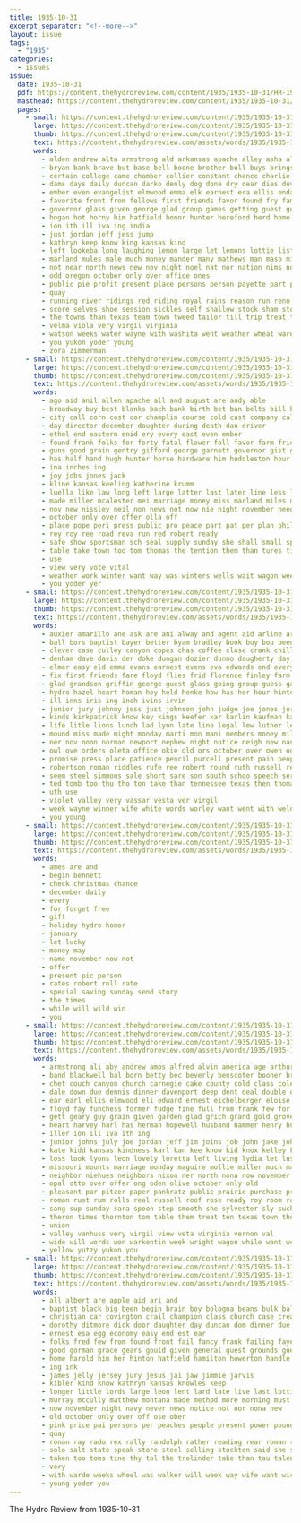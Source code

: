 ```yaml
---
title: 1935-10-31
excerpt_separator: "<!--more-->"
layout: issue
tags:
  - "1935"
categories:
  - issues
issue:
  date: 1935-10-31
  pdf: https://content.thehydroreview.com/content/1935/1935-10-31/HR-1935-10-31.pdf
  masthead: https://content.thehydroreview.com/content/1935/1935-10-31/masthead/HR-1935-10-31.jpg
  pages:
    - small: https://content.thehydroreview.com/content/1935/1935-10-31/small/HR-1935-10-31-01.jpg
      large: https://content.thehydroreview.com/content/1935/1935-10-31/large/HR-1935-10-31-01.jpg
      thumb: https://content.thehydroreview.com/content/1935/1935-10-31/thumbnails/HR-1935-10-31-01.jpg
      text: https://content.thehydroreview.com/assets/words/1935/1935-10-31/HR-1935-10-31-01.txt
      words:
        - alden andrew alta armstrong ald arkansas apache alley asha alfalfa are albert all ago able aid american and agnes
        - bryan bank brave but base bell boone brother bull buys brings better body bonus brief brought ber ball both bring boys binger boy black bud bold bixler boucher borders bear bulls bonham back bean business burgman bottles browne buy bethany begin birth blood basket born bert bard ballew best been bandy
        - certain college came chamber collier constant chance charlie cays city carter correa china cam chaplin canyon champlin character cowboy cedar cuthbertson county course call cody church caddo case coupe carry chick collins ches curnutt charles car chelf col christian commander come clinton carnegie class charter claude can coffee citizen cold
        - dams days daily duncan darko denly dog done dry dear dies devoid door dent death deeds daughter day dress dwight duane don deer dick davidson duce during down
        - ember even evangelist elmwood emma elk earnest era ellis enda every early end ego economy emily eaton elmer ever
        - favorite front from fellows first friends favor found fry famous furnish full friday french fog fink for fame funny filling frank faye forget fest forks few fines fellow fee fine far field frost
        - governor glass given george glad group games getting guest good guy ground gin gram garvey green game
        - hogan hot horny him hatfield honor hunter hereford herd home high hume human humes hurt hold hinton had hazlett homa hand harriet hews hall horse henry how held hamilton house has her half hardware hydro hung hunting herndon henke hamburger huddleston husband humble head health harvest hood
        - ion ith ill iva ing india
        - just jordan jeff jess jump
        - kathryn keep know king kansas kind
        - left lookeba long laughing lemon large let lemons lottie list life like look lier lucky live lagrone labor lane little love loyd larger last loyal lam lawton legion
        - marland mules male much money mander many mathews man maso miles may maidens mai marks mangum march major mask mcvey mexico mcglathery most memory mail model meals miss morning mule mat mody miller mention might merit missouri magnolia men marion mayas matter members more made maria monday
        - not near north news new nov night noel nat nor nation nims now november neels name nove never
        - odd oregon october only over office ones
        - public pie profit present place persons person payette part peasant prince pound pause pardon post pastor pure pro president page paul poor plenty pomp proud pas patient pride private player paper pitzer ports pack people pay
        - quay
        - running river ridings red riding royal rains reason run reno robert roads ready rainy rogers ruth rey raymond register round
        - score selves shoe session sickles self shallow stock sham stockton side speak stanley struck spill shock swinney signs spies set she susie sodders seal smith soon sunday sons school style soul saturday sang study sam show standard second store state sorrow sides said supper stand sell stay south standing sharp station sapp son sale shaw service sud schools special
        - the towns than texas team town tweed tailor till trip treat trolinder them tack tor turns take thomas tin tucker too
        - velma viola very virgil virginia
        - watson weeks water wayne with washita went weather wheat wares western williams win willie want while wilson weatherford weathers was waldroup wells why wait waller well world will wonder west wide
        - you yukon yoder young
        - zora zimmerman
    - small: https://content.thehydroreview.com/content/1935/1935-10-31/small/HR-1935-10-31-02.jpg
      large: https://content.thehydroreview.com/content/1935/1935-10-31/large/HR-1935-10-31-02.jpg
      thumb: https://content.thehydroreview.com/content/1935/1935-10-31/thumbnails/HR-1935-10-31-02.jpg
      text: https://content.thehydroreview.com/assets/words/1935/1935-10-31/HR-1935-10-31-02.txt
      words:
        - ago aid anil allen apache all and august are andy able
        - broadway buy best blanks bach bank birth bet ban belts bill brake beadle barlowe brother binder been bills bell better business bunch but
        - city call corn cost cor champlin course cold cast company callaway came caddo certain check chambers cyril cal coats cutting comes carry case cat carl citizen con can claude chet come conway car carrier common county
        - day director december daughter during death dan driver
        - ethel end eastern enid ery every east even ember
        - found frank folks for forty fatal flower fall favor farm friday felton fort friends from fine force first
        - guns good grain gentry gifford george garnett governor gist glad
        - has half hand hugh hunter horse hardware him huddleston hour hunting herndon hopes her harvey home hydro high had husband hands handle homa hutchinson
        - ina inches ing
        - joy jobs jones jack
        - kline kansas keeling katherine krumm
        - luella like law long left large latter last later line less lone light lars laws
        - made miller mcalester mei marriage money miss marland miles monday may morning mile mill matter mullett mash must more much manton
        - nov new nissley neil non news not now nie night november need nowka
        - october only over offer olla off
        - place pope peri press public pro peace part pat per plan phillips proper police pump past pitzer pay phon pete peden
        - rey roy ree road reva run red robert ready
        - safe show sportsman sch seal supply sunday she shall small special service sund see stock such speed stockton states sell station southern springs streets seed state single stire saturday sayre smith spry save son sister set
        - table take town too tom thomas the tention them than tures ting tail toll ted top towns terrible trip
        - use
        - view very vote vital
        - weather work winter want way was winters wells wait wagon week with weeks went ways wyle walk will wolf working weatherford
        - you yoder yer
    - small: https://content.thehydroreview.com/content/1935/1935-10-31/small/HR-1935-10-31-03.jpg
      large: https://content.thehydroreview.com/content/1935/1935-10-31/large/HR-1935-10-31-03.jpg
      thumb: https://content.thehydroreview.com/content/1935/1935-10-31/thumbnails/HR-1935-10-31-03.jpg
      text: https://content.thehydroreview.com/assets/words/1935/1935-10-31/HR-1935-10-31-03.txt
      words:
        - auxier amarillo ane ask are ani alway and agent aid arline aro askin anil alt appleman adams age all allen asp aman
        - ball bors baptist bayer better byam bradley book buy bou been blonde bowels blanche binger bow bird but bros bos bride bouse both business bailey block bank bethel bro brought bal bring benscoter bernice bridgeport bay billy back body bout bobby bost blue bear basket bui brain beaver bini bolivar best bushman boy black bassler
        - clever case culley canyon copes chas coffee close crank chilli college clarence cute con common company cry class cowart comes cousins carrier caddo croft come colorado cedar church channell coach city camp cole charlie cast came cecil chai cordell can cope child clinton creek car christian cherry coupe
        - denham dave davis der doke dungan dozier dunno daugherty day decker dinner dougherty death dose does dallas doctor dito director disco davenport daughter dewey daily dwight dorothy
        - elmer easy eld emma evans earnest evens eva edwards end every eunice ernest east exter epperly easly
        - fix first friends fare floyd flies frid florence finley farm few front fine force fan for friend found fog fowler freshman freda frost ford felter from fer friday
        - glad grandson griffin george guest glass going group guess gave gripe gail good getting gum geary
        - hydro hazel heart homan hey held henke how has her hour hinton had harry holding herndon horns hope hes hart home hub henne hatfield hair handle hagin hater him hammer head hard hed hopewell heo heidebrecht high harris house hall hon
        - ill inns iris ing inch ivins irvin
        - junior jury johnny jess just johnson john judge joe jones jordan jesse jit jone
        - kinds kirkpatrick know key kings keefer kar karlin kaufman kan kenneth kind
        - life litle lions lunch lad lynn late line legal lew luther leveque lae luck lorita level louella lydia left longer leow long like lillian last ladd lassiter lee lines lief letter live let lawyer leedy little lun
        - mound miss made might monday marti mon mani members money mill moore motto martin mies mai minister morn may maton much more murders math motes many man middle most mansell mer mel
        - ner nov noon norman newport nephew night notice neigh new nanny news now names name need never not north nice ning
        - owl ove orders oleta office okie old ors october over owen odell
        - promise press place patience pencil purcell present pain people poet poage president pint pleas plenty
        - robertson roman riddles rufe ree robert round ruth russell res roup ridge real red ramona rese ralph rediger read richardson room roy richard
        - seem steel simmons sale short sare son south schoo speech service sat smtih sam sie such side saturday still swell set scott sunday seems sit store saving sell school slater springfield smith shanks sae show say special seat stone sund said sleep standard sons scheffer sense summer seen she sing safe suo sullens state sood sermon sells six stockton
        - ted tomb too thu tho ton take than tennessee texas then thomason the teach truman team them tillie tie turn thing test telling tommy town till taken
        - uth use
        - violet valley very vassar vesta ver virgil
        - week wayne winner wife white words worley want went with weld while whittenton will weil weeks ways word work welly wilbur working was whistler wynona wells wee willard why well williams woodman watch
        - you young
    - small: https://content.thehydroreview.com/content/1935/1935-10-31/small/HR-1935-10-31-04.jpg
      large: https://content.thehydroreview.com/content/1935/1935-10-31/large/HR-1935-10-31-04.jpg
      thumb: https://content.thehydroreview.com/content/1935/1935-10-31/thumbnails/HR-1935-10-31-04.jpg
      text: https://content.thehydroreview.com/assets/words/1935/1935-10-31/HR-1935-10-31-04.txt
      words:
        - ames are and
        - begin bennett
        - check christmas chance
        - december daily
        - every
        - for forget free
        - gift
        - holiday hydro honor
        - january
        - let lucky
        - money may
        - name november now not
        - offer
        - present pic person
        - rates robert roll rate
        - special saving sunday send story
        - the times
        - while will wild win
        - you
    - small: https://content.thehydroreview.com/content/1935/1935-10-31/small/HR-1935-10-31-05.jpg
      large: https://content.thehydroreview.com/content/1935/1935-10-31/large/HR-1935-10-31-05.jpg
      thumb: https://content.thehydroreview.com/content/1935/1935-10-31/thumbnails/HR-1935-10-31-05.jpg
      text: https://content.thehydroreview.com/assets/words/1935/1935-10-31/HR-1935-10-31-05.txt
      words:
        - armstrong ali aby andrew amos alfred alvin america age arthur anti all able arnett alter anna are august albert ann and alyce arline acre ago alta alice
        - band blackwell bal born betty bec beverly benscoter booher bride barren barrett bounds ball brothers book bryson barber buddy buckmaster bell bill baby bough brought been blum business but butler bert bazil baptist back box bridge bonham bradley barnes bers brother ben bowie barbara buy
        - chet couch canyon church carnegie cake county cold class coleson cedar caesar coleman clifford carl curnutt come chambers circle ceci caraway christian cleveland card college clinton charles carolina city clyde cream craig car caddo cox coffee carver corn crail conway colony can colorado choice claude clarence christ came call cousin charlie
        - dale down due dennis dinner davenport deep dent deal double dewey dec done downy dot daughters daughter din death dunnington doris dalke dan dark days dungan day during don drilling
        - ear earl ellis elmwood eli edward ernest eichelberger eloise end elmer edith evelyn eakin est eaton epperly entz elizabeth ewy elgin eddie emma edgar elwood emery
        - floyd fay funchess former fudge fine full from frank few for fred famous ford feast forget foot ferguson frieda fost flansburg free farm fire friesen froese fam farms friday folks friends fruit
        - gett geary guy grain given garden glad grich grand gold grover gave george grove gregg guest good glidewell
        - heart harvey harl has herman hopewell husband hammer henry hus hamilton home hydro hands ham hard hood hunting homa had hume host her harry haskell hinton him hatfield house head hugh herbert how high hutchin
        - iller ion ill iva ith ing
        - junior johns july joe jordan jeff jim joins job john jake johnnie jones just johnny jimmie johnston
        - kate kidd kansas kindness karl kan kee know kid knox kelley kind kibler krehbiel kinds kimble
        - loss look lyons leon lovely loretta left living lydia let lust low leveque later last lowell leedy lise light long lester lemon live layer lena large late lee lizzie loving letter lord lake line life ler
        - missouri mounts marriage monday maguire mollie miller much mast meal mode more morn mae man made marcrum millard marion miss mak mens members miles many maude mckee marsh moser mccully maryan milton murphy mas mill milam means mittie morning
        - neighbor niehues neighbors nixon ner north nona now november night noel news nia notice nowka noon near new nine nina nelson never
        - opal otto over offer ong oden olive october only old
        - pleasant par pitzer paper pankratz public prairie purchase present pete pretty price part payment person prey place past pins per people pie
        - roman rust rum rolls real russell roof rose ready roy room rainy rest reynolds river rate reber rye rent route roses rings regular roberson riggs royal
        - sang sup sunday sara spoon step smooth she sylvester sly such sodders sam side show sutton seiberling salad sale special steers sudan schroder school sickles september screws surprise sparks sun smith safe stange saturday soon second shall stover sister shropshire susie schantz shawnee station state sid snyder service seems see seed short supper savannah sincere sons south son sing small springfield spring still sturgill slagell springs six schultz
        - theron times thornton tom table them treat ten texas town the touch tardy trick thiessen thoma tucker thelma talkington thomas thon take than test taylor then ton
        - union
        - valley vanhuss very virgil view veta virginia vernon val
        - wide will words won warkentin week wright wagon while want weathers was waller working whiteley weather well winn win welter welcome wyatt weeks wears wildman williams wife wilson with watch waldroup weatherford white wish walka wil watson winner west
        - yellow yutzy yukon you
    - small: https://content.thehydroreview.com/content/1935/1935-10-31/small/HR-1935-10-31-06.jpg
      large: https://content.thehydroreview.com/content/1935/1935-10-31/large/HR-1935-10-31-06.jpg
      thumb: https://content.thehydroreview.com/content/1935/1935-10-31/thumbnails/HR-1935-10-31-06.jpg
      text: https://content.thehydroreview.com/assets/words/1935/1935-10-31/HR-1935-10-31-06.txt
      words:
        - all albert are apple aid ari and
        - baptist black big been begin brain boy bologna beans bulk ball best bone bible belva bryson bran better brings bar butter body box brittle but bor buy ballew bachman bunyan
        - christian car covington crail champion class church case cream coma canyon clinton can con christ chilli cross cedar candies coffee collar credit chelf colo city claude close come
        - dorothy ditmore dick door daughter day duncan dom dinner due donald director daily
        - ernest esa egg economy easy end est ear
        - folks fred few from found front fail fancy frank failing faye fink florence fix ford for fin flock forward fell fall
        - good gorman grace gears gould given general guest grounds gue gallon green gear
        - home harold him her hinton hatfield hamilton howerton handle has had how head hydro ham human honey homes hope
        - ing ink
        - james jelly jersey jury jesus jai jaw jimmie jarvis
        - kibler kind know kathryn kansas knowles keep
        - longer little lords large leon lent lard late live last lottie lawton lich less love lines lookeba
        - murray mccully matthew montana made method more morning must mathews monday moring mustard minor mcbride mcvey mith mash much man many mass martha milk mercy market miller miss manner most
        - now november night navy never news notice not nor nona new
        - old october only over off ose ober
        - pink price pai persons per peaches people present power pound pastor potter pitzer pounds plan pinto pack page post pepper paper pull past pat
        - quay
        - ronan ray rado rex rally randolph rather reading rear roman ren rich ralph radio
        - solo salt state speak store steel selling stockton said she see soon sermon spies sister shock sang study spokes saturday spark speaker sunny salmon son sunday soap stock sweet school severe sard setter such sales smith service standard supper subject station sapp still size stanley small
        - taken too toms tine thy tol the trolinder take than tau talent them thomas town tall
        - very
        - with warde weeks wheel was walker will week way wife want wich went west well while
        - young yoder you
---
```


The Hydro Review from 1935-10-31

<!--more-->

